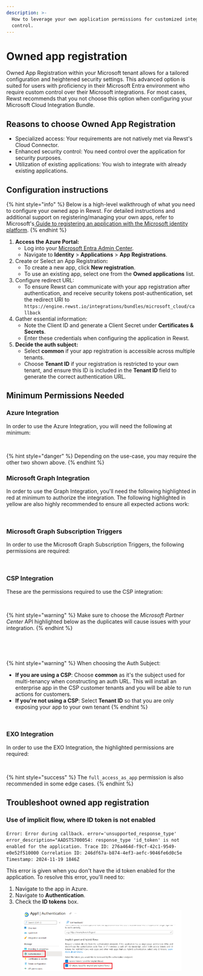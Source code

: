 ```yaml
---
description: >-
  How to leverage your own application permissions for customized integration
  control.
---
```


# Owned app registration

Owned App Registration within your Microsoft tenant allows for a tailored configuration and heightened security settings. This advanced option is suited for users with proficiency in their Microsoft Entra environment who require custom control over their Microsoft integrations. For most cases, Rewst recommends that you not choose this option when configuring your Microsoft Cloud Integration Bundle.

## **Reasons to choose Owned App Registration**

* Specialized access: Your requirements are not natively met via Rewst's Cloud Connector.
* Enhanced security control: You need control over the application for security purposes.
* Utilization of existing applications: You wish to integrate with already existing applications.

## **Configuration instructions**

{% hint style="info" %}
Below is a high-level walkthrough of what you need to configure your owned app in Rewst. For detailed instructions and additional support on registering/managing your own apps, refer to Microsoft's[ Guide to registering an application with the Microsoft identity platform](https://learn.microsoft.com/en-us/entra/identity-platform/quickstart-register-app).
{% endhint %}

1. **Access the Azure Portal:**
   * Log into your [Microsoft Entra Admin Center](https://entra.microsoft.com/).
   * Navigate to **Identity** > **Applications** > **App Registrations**.
2. Create or Select an App Registratio&#x6E;**:**
   * To create a new app, click **New registration**.
   * To use an existing app, select one from the **Owned applications** list.
3. Configure redirect URL:
   * To ensure Rewst can communicate with your app registration after authentication, and receive security tokens post-authentication, set the redirect URI to `https://engine.rewst.io/integrations/bundles/microsoft_cloud/callback`
4. Gather essential information:
   * Note the Client ID and generate a Client Secret under **Certificates & Secrets**.
   * Enter these credentials when configuring the application in Rewst.
5. **Decide the auth subject:**
   * Select **common** if your app registration is accessible across multiple tenants.
   * Choose **Tenant ID** if your registration is restricted to your own tenant, and ensure this ID is included in the **Tenant ID** field to generate the correct authentication URL.

## **Minimum Permissions Needed**

### Azure Integration

In order to use the Azure Integration, you will need the following at minimum:&#x20;

<figure><img src="../../../../../.gitbook/assets/azure_permissions_needed.png" alt=""><figcaption></figcaption></figure>

{% hint style="danger" %}
Depending on the use-case, you may require the other two shown above.&#x20;
{% endhint %}

### Microsoft Graph Integration

In order to use the Graph Integration, you'll need the following highlighted in red at minimum to authorize the integration. The following highlighted in yellow are also highly recommended to ensure all expected actions work:&#x20;

<figure><img src="../../../../../.gitbook/assets/graph_permissions_needed.png" alt=""><figcaption></figcaption></figure>

### Microsoft Graph Subscription Triggers&#x20;

In order to use the Microsoft Graph Subscription Triggers, the following permissions are required:&#x20;

<figure><img src="../../../../../.gitbook/assets/MS_Graph_Triggers_permissions_needed.png" alt=""><figcaption></figcaption></figure>

### CSP Integration

These are the permissions required to use the CSP integration:

<figure><img src="../../../../../.gitbook/assets/csp_permissions_needed.png" alt=""><figcaption></figcaption></figure>

{% hint style="warning" %}
Make sure to choose the _Microsoft Partner Center_ API highlighted below as the duplicates will cause issues with your integration.
{% endhint %}

<figure><img src="../../../../../.gitbook/assets/msft-app-ids (1).png" alt=""><figcaption></figcaption></figure>

<figure><img src="../../../../../.gitbook/assets/request-api-permissions-user_impersonation.png" alt=""><figcaption></figcaption></figure>

{% hint style="warning" %}
When choosing the Auth Subject:

* **If you are using a CSP**: Choose **common** as it's the subject used for multi-tenancy when constructing an auth URL. This will install an enterprise app in the CSP customer tenants and you will be able to run actions for customers.
* **If you're not using a CSP**: Select **Tenant ID** so that you are only exposing your app to your own tenant
{% endhint %}

<figure><img src="../../../../../.gitbook/assets/single-tenant-multi-tenant-owned-app.png" alt=""><figcaption></figcaption></figure>

### EXO Integration

In order to use the EXO Integration, the highlighted permissions are required:

<figure><img src="../../../../../.gitbook/assets/EXO_permissions_needed.png" alt=""><figcaption></figcaption></figure>

{% hint style="success" %}
The `full_access_as_app` permission is also recommended in some edge cases.
{% endhint %}

## Troubleshoot owned app registration

### Use of implicit flow, where ID token is not enabled

`Error: Error during callback. error='unsupported_response_type' error_description="AADSTS700054: response_type 'id_token' is not enabled for the application. Trace ID: 276a464d-f9cf-42c1-9549-e0e52f510000 Correlation ID: 246df67a-b874-4ef3-aefc-9046fe6d0c5e Timestamp: 2024-11-19 1846Z`

This error is given when you don't have the id token enabled for the application. To resolve this error, you'll need to:

1. Navigate to the app in Azure.&#x20;
2. Navigate to **Authentication**.
3. Check the **ID tokens** box.

<figure><img src="../../../../../.gitbook/assets/image (72).png" alt=""><figcaption></figcaption></figure>
